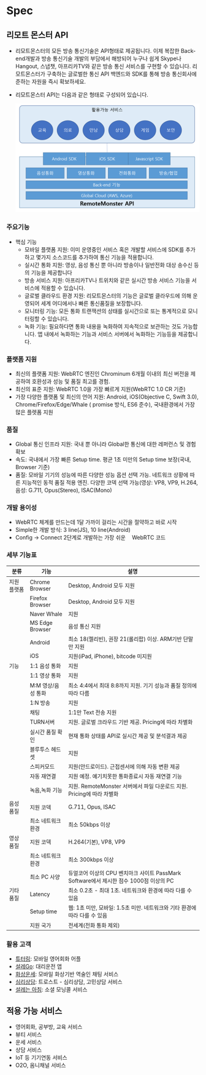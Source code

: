 # Spec

## 리모트 몬스터 API

* 리모트몬스터의 모든 방송 통신기술은 API형태로 제공됩니다. 이제 복잡한 Back-end개발과 방송 통신기술 개발의 부담에서 해방되어 누구나 쉽게 Skype나 Hangout, 스냅챗, 아프리카TV와 같은 방송 통신 서비스를 구현할 수 있습니다. 리모트몬스터가 구축하는 글로벌한 통신 API 백엔드와 SDK를 통해 방송 통신회사에 준하는 자원을 즉시 확보하세요.
* 리모트몬스터 API는 다음과 같은 형태로 구성되어 있습니다.

  ![RemoteMonster API overview](../../.gitbook/assets/remonapioverview%20%281%29.png)

### 주요기능

* 핵심 기능
  * 모바일 플랫폼 지원: 이미 운영중인 서비스 혹은 개발할 서비스에 SDK를 추가하고 몇가지 소스코드를 추가하여 통신 기능을 적용합니다.
  * 실시간 통화 지원: 영상, 음성 통신 뿐 아니라 방송이나 일반전화 대상 송수신 등의 기능을 제공합니다
  * 방송 서비스 지원: 아프리카TV나 트위치와 같은 실시간 방송 서비스 기능을 서비스에 적용할 수 있습니다.
  * 글로벌 클라우드 환경 지원: 리모트몬스터의 기능은 글로벌 클라우드에 의해 운영되어 세계 어디에서나 빠른 통신품질을 보장합니다.
  * 모니터링 기능: 모든 통화 트랜잭션의 상태를 실시간으로 또는 통계적으로 모니터링할 수 있습니다.
  * 녹화 기능: 필요하다면 통화 내용을 녹화하여 지속적으로 보관하는 것도 가능합니다. 앱 내에서 녹화하는 기능과 서비스 서버에서 녹화하는 기능등을 제공합니다.

### 플랫폼 지원

* 최신의 플랫폼 지원: WebRTC 엔진인 Chrominum 6개월 이내의 최신 버전을 제공하여 호환성과 성능 및 품질 최고를 경험.
* 최신의 표준 지원: WebRTC 1.0을 가장 빠르게 지원\(WebRTC 1.0 CR 기준\)
* 가장 다양한 플랫폼 및 최신의 언어 지원: Android, iOS\(Objective C, Swift 3.0\), Chrome/Firefox/Edge/Whale \( promise 방식, ES6 준수\), 국내환경에서 가장 많은 플렛폼 지원

### 품질

* Global 통신 인프라 지원: 국내 뿐 아니라 Global한 통신에 대한 레퍼런스 및 경험 확보
* 속도: 국내에서 가장 빠른 Setup time. 평균 1초 미만의 Setup time 보장\(국내, Browser 기준\)
* 품질: 모바일 기기의 성능에 따른 다양한 성능 옵션 선택 가능. 네트워크 상황에 따른 지능적인 동적 품질 적용 엔진. 다양한 코덱 선택 가능\(영상: VP8, VP9, H.264, 음성: G.711, Opus\(Stereo\), ISAC\(Mono\)

### 개발 용이성

* WebRTC 체계를 만드는데 1달 가까이 걸리는 시간을 절약하고 바로 시작
* Simple한 개발 방식: 3 line\(JS\), 10 line\(Android\)
* Config → Connect 2단계로 개발하는 가장 쉬운 ᅟWebRTC 코드

### 세부 기능표

| 분류 | 기능 | 설명 |
| --- | --- | --- |
| 지원 플랫폼 | Chrome Browser | Desktop, Android 모두 지원 |
|  | Firefox Browser | Desktop, Android 모두 지원 |
|  | Naver Whale | 지원 |
|  | MS Edge Browser | 음성 통신 지원 |
|  | Android | 최소 18\(젤리빈\), 권장 21\(롤리팝\) 이상. ARM기반 단말만 지원 |
|  | iOS | 지원\(iPad, iPhone\), bitcode 미지원 |
| 기능 | 1:1 음성 통화 | 지원 |
|  | 1:1 영상 통화 | 지원 |
|  | M:M 영상/음성 통화 | 최소 4:4에서 최대 8:8까지 지원. 기기 성능과 품질 정의에 따라 다름 |
|  | 1:N 방송 | 지원 |
|  | 채팅 | 1:1만 Text 전송 지원 |
|  | TURN서버 | 지원. 글로벌 크라우드 기반 제공. Pricing에 따라 차별화 |
|  | 실시간 품질 확인 | 현재 통화 상태를 API로 실시간 제공 및 분석결과 제공 |
|  | 블루투스 헤드셋 | 지원 |
|  | 스피커모드 | 지원\(안드로이드\). 근접센서에 의해 자동 변환 제공 |
|  | 자동 재연결 | 지원 예정. 예기치못한 통화종료시 자동 재연결 기능 |
|  | 녹음,녹화 기능 | 지원. RemoteMonster 서버에서 파일 다운로드 지원. Pricing에 따라 차별화 |
| 음성 품질 | 지원 코덱 | G.711, Opus, ISAC |
|  | 최소 네트워크 환경 | 최소 50kbps 이상 |
| 영상 품질 | 지원 코덱 | H.264\(기본\), VP8, VP9 |
|  | 최소 네트워크 환경 | 최소 300kbps 이상 |
|  | 최소 PC 사양 | 듀얼코어 이상의 CPU 벤치마크 사이트 PassMark Software에서 제시한 점수 1000점 이상의 PC |
| 기타 품질 | Latency | 최소 0.2초 - 최대 1초. 네트워크와 환경에 따라 다를 수 있음 |
|  | Setup time | 웹: 1초 미만, 모바일: 1.5초 미만. 네트워크와 기타 환경에 따라 다를 수 있음 |
|  | 지원 국가 | 전세계\(전화 통화 제외\) |

### 활용 고객

* [튜터링](http://tutoring.kr/): 모바일 영어회화 어플
* [설레Go](https://play.google.com/store/apps/details?id=net.seole.seolego.user): 대리운전 앱
* [화상운세](https://play.google.com/store/apps/details?id=kr.co.xitech.www.videounse): 모바일 화상기반 역술인 채팅 서비스
* [심리상담](https://play.google.com/store/apps/details?id=com.humart.trost2): 트로스트 - 심리상담, 고민상담 서비스
* [설레는 아침](https://play.google.com/store/apps/details?id=kr.co.marshmallowstudio.seol_a): 소셜 모닝콜 서비스

## 적용 가능 서비스

* 영어회화, 공부방, 교육 서비스
* 뷰티 서비스
* 운세 서비스
* 상담 서비스
* IoT 등 기기연동 서비스
* O2O, 옴니채널 서비스

